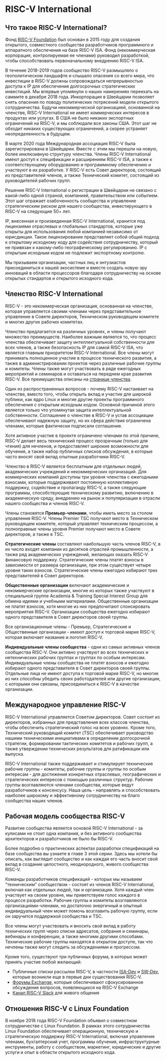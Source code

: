 # RISC-V International
## Что такое RISC-V International?
Фонд [RISC-V Foundation](https://riscv.org/) был основан в 2015 году для создания открытого, 
совместного сообщества разработчиков программного и аппаратного обеспечения 
на базе RISC-V ISA. Фонд (некоммерческая корпорация, контролируемая ее членами) руководил разработкой, чтобы способствовать первоначальному внедрению RISC-V ISA.

В течение 2018-2019 годов сообщество RISC-V размышляло о геополитическом ландшафте и слышало опасения со всего мира, 
что инвестиции в RISC-V должны сопровождаться непрерывностью доступа к IP для обеспечения долгосрочных стратегических инвестиций. 
Мы впервые упомянули о наших намерениях переехать на саммите в декабре 2018 года. 
Инкорпорация в Швейцарии позволяет снять опасения по поводу политических потрясений модели открытого сотрудничества. 
Будучи некоммерческой организацией, основанной на членстве, RISC-V International не имеет коммерческих интересов в продуктах или услугах. 
В США не было никаких экспортных ограничений на RISC-V, и мы соблюдали все законы США. Этот шаг не обходит никаких существующих ограничений, 
а скорее устраняет неопределенность в будущем.

В марте 2020 года Международная ассоциация RISC-V была зарегистрирована в Швейцарии. Вместе с этим мы перешли на новую, 
более инклюзивную структуру членства. Члены RISC-V International имеют доступ к спецификации и расширениям RISC-V ISA, а также к соответствующему 
оборудованию и программному обеспечению и участвуют в их разработке. У RISC-V есть Совет директоров, состоящий из представителей членов, 
а также Технический комитет, состоящий из руководителей рабочих групп.

Решение RISC-V International о регистрации в Швейцарии не связано с какой-либо одной страной, компанией, правительством или событием. 
Этот шаг отражает озабоченность сообщества и управление стратегическим риском для нашего сообщества, инвестирующего в RISC-V на следующие 50+ лет.

IP, внесенная и произведенная RISC-V International, хранится под лицензиями отраслевых и глобальных стандартов, 
которые уже открыты для использования любой компанией независимо от юрисдикции. 
Такое лицензирование представляет собой общий подход к открытому исходному коду для содействия сотрудничеству, который не привязан 
к какому-либо географическому регулированию. IP с открытым исходным кодом не подлежит экспортному контролю.

Мы призываем организации, частных лиц и энтузиастов присоединиться к нашей экосистеме и вместе создать новую эру инноваций в области 
процессоров благодаря сотрудничеству на основе открытых стандартов и открытого исходного кода.

## Членство RISC-V International
RISC-V - это некоммерческая организация, основанная на членстве, которая управляется своими членами через представительное управление в Совете директоров, 
Техническом руководящем комитете и многих других рабочих комитетах.

Членство предлагается на различных уровнях, и члены получают множество преимуществ. 
Наиболее важным является то, что процесс членства обеспечивает защиту интеллектуальной собственности для всех членов, 
а также безопасность IP для самой RISC-V ISA, что является главным приоритетом RISC-V International. 
Все члены могут принимать полноценное участие в процессе технического развития, а также в администрировании проектов 
через различные рабочие группы и комитеты. Члены также могут участвовать в ряде ежегодных мероприятий и семинаров и оставаться на переднем крае развития RISC-V. 
Все преимущества описаны на [странице членства](https://riscv.org/membership/).

Один из распространенных вопросов - почему RISC-V настаивает на членстве, вместо того, чтобы открыть вклад и участие для широкой публики, 
как ядро Linux и многие другие проекты программного обеспечения с открытым исходным кодом. 
Основной причиной этого является только что упомянутая защита интеллектуальной собственности. 
Соглашение о членстве в RISC-V и устав ассоциации обеспечивают надежную защиту, но их сфера действия ограничена членами, которые фактически подписали соглашение.

Хотя активное участие в проекте ограничено членами по этой причине, RISC-V делает весь технический процесс прозрачным (только для чтения) для нечленов, 
и предоставляет широкие возможности для обучения, а также набор публичных списков обсуждения, в которые часто вносят свой вклад опытные разработчики RISC-V.

Членство в RISC-V является бесплатным для отдельных людей, академических учреждений и некоммерческих организаций. 
Для коммерческих компаний доступны три уровня членства с ежегодными взносами, которые поддерживают постоянную коллективную поддержку, 
содействие и пропаганду RISC-V, а также следующие программы, способствующие техническому развитию, включению в академическую среду, 
внедрению на рынок и популяризации в отрасли нашего сообщества и членов RISC-V.

Члены становятся **Премьер-членами**, чтобы иметь место за столом управления RISC-V. Члены Premier TSC получают место в Техническом руководящем комитете, 
который управляет техническим процессом, а полноправные члены уровня Premier получают место в Совете директоров, а также в TSC.

**Стратегические члены** составляют наибольшую часть членов RISC-V, в их число входят компании из десятков отраслей промышленности, 
а также ряд академических учреждений, желающих оказать RISC-V финансовую поддержку. Стратегические члены платят взносы в зависимости от размера организации, 
при этом существует четыре уровня таких взносов. Стратегические члены ежегодно избирают трех представителей в Совет директоров.

**Общественные организации** включают академические и некоммерческие организации, многие из которых также участвуют в специальной 
группе Academia & Training Special Interest Group для обмена идеями и учебными материалами. Общественные организации не платят взносов, 
хотя многие из них предпочитают спонсировать мероприятия RISC-V. Организации сообщества ежегодно избирают одного представителя в Совет директоров своей группы.

Все организационные члены - Премьер, Стратегические и Общественные организации - имеют доступ к торговой марке RISC-V, которая включает название и логотип RISC-V.

**Индивидуальные члены сообщества** - одни из самых активных членов сообщества RISC-V. 
Они активно участвуют во всех технических и нетехнических рабочих группах и группах по особым интересам. 
Индивидуальные члены сообщества не платят взносов и ежегодно избирают одного представителя в Совет директоров своей группы. 
Отдельные лица не имеют доступа к торговой марке RISC-V, но многие из них способны убедить своих работодателей или другие организации, 
с которыми они связаны, присоединиться к RISC-V в качестве организации.

## Международное управление RISC-V
RISC-V International управляется Советом директоров. Совет состоит из директоров, избранных для представления всех классов членства, 
чтобы обеспечить стратегический голос на всех уровнях. Кроме того, Технический руководящий комитет (TSC) обеспечивает руководство нашими техническими 
инициативами в определении долгосрочной стратегии, формировании тактических комитетов и рабочих групп, а также утверждении 
технических результатов для ратификации или выпуска.

RISC-V International также поддерживает и стимулирует технические рабочие группы - комитеты, рабочие группы и группы по особым интересам - 
для достижения конкретных отраслевых, географических и стратегических интересов с помощью различных структур. 
Рабочие группы возглавляются членами сообщества, которые ведут разработчиков к консенсусу. 
Наша цель - направлять и способствовать наиболее широкому и эффективному сотрудничеству на благо сообщества наших членов.

## Рабочая модель сообщества RISC-V
Развитие сообщества является основой RISC-V International - за кулисами не стоит одна компания, и без активного сообщества архитекторов и 
разработчиков не было бы RISC-V.

Более подробно о практических аспектах разработки спецификаций на базе сообщества вы узнаете в главе 3 этой серии. 
Здесь мы хотели бы описать, как выглядит сообщество и как каждая его часть вносит свой вклад в создание целостного, неоднородного, живого сообщества RISC-V.

Команды разработчиков спецификаций - которых мы называем "техническим" сообществом - состоят из членов RISC-V International, 
включая как отдельных людей, так и организации. Хотя каждый член участвует на своем уровне, мы приветствуем голос каждого в процессе разработки. 
Рабочие группы и комитеты возглавляются организациями-членами, но достаточно энергичный и опытный индивидуальный член может помочь возглавить рабочую группу, 
если он заручится поддержкой сообщества и TSC.

Все члены могут участвовать и вносить свой вклад в работу технических групп через списки адресатов, собрания и семинары, вебинары и конференции, 
а также многими другими способами. Технические рабочие группы находятся в открытом доступе, так что нечлены также могут следить за обсуждениями и прогрессом.

Кроме того, существуют три публичных форума, в которых может принять участие любой желающий:
- Публичные списки рассылки RISC-V, в частности [ISA-Dev](https://groups.google.com/u/1/a/groups.riscv.org/g/isa-dev?pli=1) 
и [SW-Dev](https://groups.google.com/u/1/a/groups.riscv.org/g/sw-dev), которые возникли еще в первые дни существования RISC-V.
- [Форумы Exchange](https://exchange.riscv.org/), которые обеспечивают сфокусированное обсуждение вопросов, появляющихся на RISC-V Exchange
- [Канал RISC-V Slack](https://risc-v-international.slack.com/) для живого общения

## Отношения RISC-V с Linux Foundation
В ноябре 2018 года RISC-V Foundation объявил о совместном сотрудничестве с Linux Foundation. 
В рамках этого сотрудничества Linux Foundation обеспечивает операционную, техническую и стратегическую поддержку RISC-V International, 
включая управление членами, бухгалтерский учет, программы обучения, инфраструктурные инструменты, работу с сообществом, маркетинг, 
юридические и другие услуги и опыт в области открытого исходного кода.
